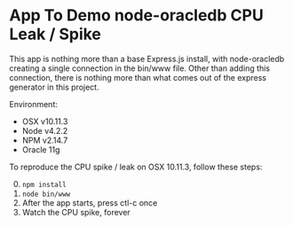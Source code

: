 # App To Demo node-oracledb CPU Leak / Spike

This app is nothing more than a base Express.js install, with node-oracledb
creating a single connection in the bin/www file. Other than adding this
connection, there is nothing more than what comes out of the express generator
in this project.

Environment: 

* OSX v10.11.3
* Node v4.2.2
* NPM v2.14.7
* Oracle 11g

To reproduce the CPU spike / leak on OSX 10.11.3, follow these steps:

0. `npm install`
0. `node bin/www`
0. After the app starts, press ctl-c once
0. Watch the CPU spike, forever

